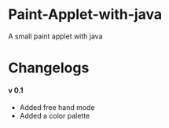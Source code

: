 # Paint-Applet-with-java
A small paint applet with java

# Changelogs
#### v 0.1
* Added free hand mode
* Added a color palette
